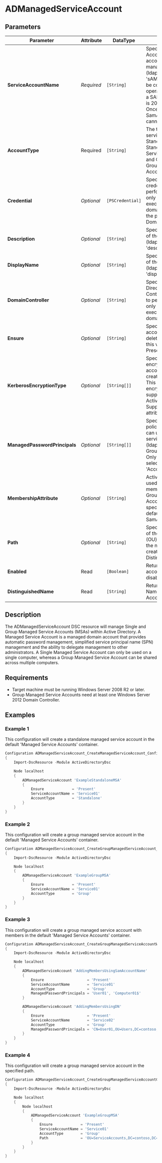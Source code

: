 ﻿# ADManagedServiceAccount

## Parameters

| Parameter                     | Attribute  | DataType         | Description                                                                                                                                                                                                                                                                                            | Allowed Values                                           |
| ----------------------------- | ---------- | ---------------- | ------------------------------------------------------------------------------------------------------------------------------------------------------------------------------------------------------------------------------------------------------------------------------------------------------ | -------------------------------------------------------- |
| **ServiceAccountName**        | *Required* | `[String]`       | Specifies the Security Account Manager (SAM) account name of the managed service account (ldapDisplayName 'sAMAccountName'). To be compatible with older operating systems, create a SAM account name that is 20 characters or less. Once created, the user's SamAccountName and CN cannot be changed. |                                                          |
| **AccountType**               | Required   | `[String]`       | The type of managed service account. Standalone will create a Standalone Managed Service Account (sMSA) and Group will create a Group Managed Service Account (gMSA).                                                                                                                                  | Group, Standalone                                        |
| **Credential**                | *Optional* | `[PSCredential]` | Specifies the user account credentials to use to perform this task. This is only required if not executing the task on a domain controller or using the parameter DomainController.                                                                                                                    |                                                          |
| **Description**               | *Optional* | `[String]`       | Specifies the description of the account (ldapDisplayName 'description').                                                                                                                                                                                                                              |                                                          |
| **DisplayName**               | *Optional* | `[String]`       | Specifies the display name of the account (ldapDisplayName 'displayName').                                                                                                                                                                                                                             |                                                          |
| **DomainController**          | *Optional* | `[String]`       | Specifies the Active Directory Domain Controller instance to use to perform the task. This is only required if not executing the task on a domain controller.                                                                                                                                          |                                                          |
| **Ensure**                    | *Optional* | `[String]`       | Specifies whether the user account is created or deleted. If not specified, this value defaults to Present.                                                                                                                                                                                            | Present, Absent                                          |
| **KerberosEncryptionType**    | *Optional* | `[String[]]`     | Specifies which Kerberos encryption types the account supports when creating service tickets. This value sets the encryption types supported flags of the Active Directory msDS-SupportedEncryptionTypes attribute.                                                                                    | None, RC4, AES128, AES256                                |
| **ManagedPasswordPrincipals** | *Optional* | `[String[]]`     | Specifies the membership policy for systems which can use a group managed service account. (ldapDisplayName 'msDS-GroupMSAMembership'). Only used when 'Group' is selected for 'AccountType'.                                                                                                          |                                                          |
| **MembershipAttribute**       | *Optional* | `[String]`       | Active Directory attribute used to perform membership operations for Group Managed Service Accounts (gMSA). If not specified, this value defaults to SamAccountName.                                                                                                                                   | SamAccountName, DistinguishedName, ObjectGUID, ObjectSid |
| **Path**                      | *Optional* | `[String]`       | Specifies the X.500 path of the Organizational Unit (OU) or container where the new account is created. Specified as a Distinguished Name (DN).                                                                                                                                                        |                                                          |
| **Enabled**                   | Read       | `[Boolean]`      | Returns whether the user account is enabled or disabled.                                                                                                                                                                                                                                               |                                                          |
| **DistinguishedName**         | Read       | `[String]`       | Returns the Distinguished Name of the Service Account.                                                                                                                                                                                                                                                 |                                                          |

## Description

The ADManagedServiceAccount DSC resource will manage Single and Group Managed Service Accounts (MSAs) within Active Directory. A Managed Service Account is a managed domain account that provides automatic password management, simplified service principal name (SPN) management and the ability to delegate management to other administrators.
A Single Managed Service Account can only be used on a single computer, whereas a Group Managed Service Account can be shared across multiple computers.

## Requirements

* Target machine must be running Windows Server 2008 R2 or later.
* Group Managed Service Accounts need at least one Windows Server 2012 Domain Controller.

## Examples

### Example 1

This configuration will create a standalone managed service account in the default 'Managed Service Accounts'
container.

```powershell
Configuration ADManagedServiceAccount_CreateManagedServiceAccount_Config
{
    Import-DscResource -Module ActiveDirectoryDsc

    Node localhost
    {
        ADManagedServiceAccount 'ExampleStandaloneMSA'
        {
            Ensure             = 'Present'
            ServiceAccountName = 'Service01'
            AccountType        = 'Standalone'
        }
    }
}
```

### Example 2

This configuration will create a group managed service account in the default 'Managed Service Accounts'
container.

```powershell
Configuration ADManagedServiceAccount_CreateGroupManagedServiceAccount_Config
{
    Import-DscResource -Module ActiveDirectoryDsc

    Node localhost
    {
        ADManagedServiceAccount 'ExampleGroupMSA'
        {
            Ensure             = 'Present'
            ServiceAccountName = 'Service01'
            AccountType        = 'Group'
        }
    }
}
```

### Example 3

This configuration will create a group managed service account with members in the default 'Managed Service
Accounts' container.

```powershell
Configuration ADManagedServiceAccount_CreateGroupManagedServiceAccountWithMembers_Config
{
    Import-DscResource -Module ActiveDirectoryDsc

    Node localhost
    {
        ADManagedServiceAccount 'AddingMembersUsingSamAccountName'
        {
            Ensure                    = 'Present'
            ServiceAccountName        = 'Service01'
            AccountType               = 'Group'
            ManagedPasswordPrincipals = 'User01', 'Computer01$'
        }

        ADManagedServiceAccount 'AddingMembersUsingDN'
        {
            Ensure                    = 'Present'
            ServiceAccountName        = 'Service02'
            AccountType               = 'Group'
            ManagedPasswordPrincipals = 'CN=User01,OU=Users,DC=contoso,DC=com', 'CN=Computer01,OU=Computers,DC=contoso,DC=com'
        }
    }
}
```

### Example 4

This configuration will create a group managed service account in the specified path.

```powershell
Configuration ADManagedServiceAccount_CreateGroupManagedServiceAccountCustomPath_Config
{
    Import-DscResource -Module ActiveDirectoryDsc

    Node localhost
    {
        Node localhost
        {
            ADManagedServiceAccount 'ExampleGroupMSA'
            {
                Ensure             = 'Present'
                ServiceAccountName = 'Service01'
                AccountType        = 'Group'
                Path               = 'OU=ServiceAccounts,DC=contoso,DC=com'
            }
        }
    }
}
```

